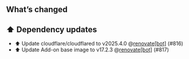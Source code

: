 ## What’s changed
## ⬆️ Dependency updates

- ⬆️ Update cloudflare/cloudflared to v2025.4.0 @[renovate[bot]](https://github.com/apps/renovate) (#816)
- ⬆️ Update Add-on base image to v17.2.3 @[renovate[bot]](https://github.com/apps/renovate) (#817)

